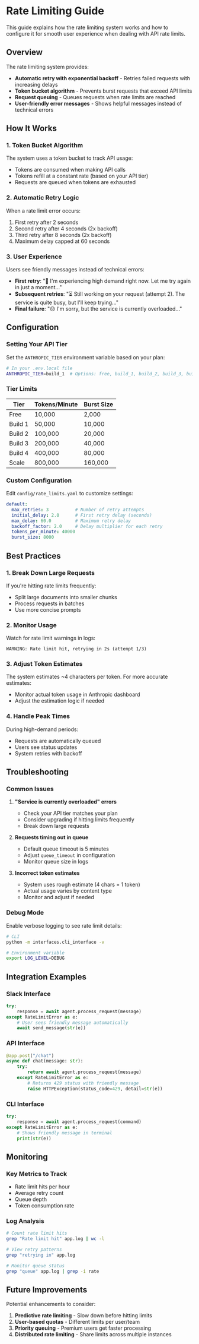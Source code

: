 # Rate Limiting Guide

This guide explains how the rate limiting system works and how to configure it for smooth user experience when dealing with API rate limits.

## Overview

The rate limiting system provides:
- **Automatic retry with exponential backoff** - Retries failed requests with increasing delays
- **Token bucket algorithm** - Prevents burst requests that exceed API limits
- **Request queuing** - Queues requests when rate limits are reached
- **User-friendly error messages** - Shows helpful messages instead of technical errors

## How It Works

### 1. Token Bucket Algorithm
The system uses a token bucket to track API usage:
- Tokens are consumed when making API calls
- Tokens refill at a constant rate (based on your API tier)
- Requests are queued when tokens are exhausted

### 2. Automatic Retry Logic
When a rate limit error occurs:
1. First retry after 2 seconds
2. Second retry after 4 seconds (2x backoff)
3. Third retry after 8 seconds (2x backoff)
4. Maximum delay capped at 60 seconds

### 3. User Experience
Users see friendly messages instead of technical errors:
- **First retry**: "🔄 I'm experiencing high demand right now. Let me try again in just a moment..."
- **Subsequent retries**: "⏳ Still working on your request (attempt 2). The service is quite busy, but I'll keep trying..."
- **Final failure**: "😔 I'm sorry, but the service is currently overloaded..."

## Configuration

### Setting Your API Tier

Set the `ANTHROPIC_TIER` environment variable based on your plan:

```bash
# In your .env.local file
ANTHROPIC_TIER=build_1  # Options: free, build_1, build_2, build_3, build_4, scale
```

### Tier Limits

| Tier | Tokens/Minute | Burst Size |
|------|---------------|------------|
| Free | 10,000 | 2,000 |
| Build 1 | 50,000 | 10,000 |
| Build 2 | 100,000 | 20,000 |
| Build 3 | 200,000 | 40,000 |
| Build 4 | 400,000 | 80,000 |
| Scale | 800,000 | 160,000 |

### Custom Configuration

Edit `config/rate_limits.yaml` to customize settings:

```yaml
default:
  max_retries: 3          # Number of retry attempts
  initial_delay: 2.0      # First retry delay (seconds)
  max_delay: 60.0         # Maximum retry delay
  backoff_factor: 2.0     # Delay multiplier for each retry
  tokens_per_minute: 40000
  burst_size: 8000
```

## Best Practices

### 1. Break Down Large Requests
If you're hitting rate limits frequently:
- Split large documents into smaller chunks
- Process requests in batches
- Use more concise prompts

### 2. Monitor Usage
Watch for rate limit warnings in logs:
```
WARNING: Rate limit hit, retrying in 2s (attempt 1/3)
```

### 3. Adjust Token Estimates
The system estimates ~4 characters per token. For more accurate estimates:
- Monitor actual token usage in Anthropic dashboard
- Adjust the estimation logic if needed

### 4. Handle Peak Times
During high-demand periods:
- Requests are automatically queued
- Users see status updates
- System retries with backoff

## Troubleshooting

### Common Issues

1. **"Service is currently overloaded" errors**
   - Check your API tier matches your plan
   - Consider upgrading if hitting limits frequently
   - Break down large requests

2. **Requests timing out in queue**
   - Default queue timeout is 5 minutes
   - Adjust `queue_timeout` in configuration
   - Monitor queue size in logs

3. **Incorrect token estimates**
   - System uses rough estimate (4 chars = 1 token)
   - Actual usage varies by content type
   - Monitor and adjust if needed

### Debug Mode

Enable verbose logging to see rate limit details:

```bash
# CLI
python -m interfaces.cli_interface -v

# Environment variable
export LOG_LEVEL=DEBUG
```

## Integration Examples

### Slack Interface
```python
try:
    response = await agent.process_request(message)
except RateLimitError as e:
    # User sees friendly message automatically
    await send_message(str(e))
```

### API Interface
```python
@app.post("/chat")
async def chat(message: str):
    try:
        return await agent.process_request(message)
    except RateLimitError as e:
        # Returns 429 status with friendly message
        raise HTTPException(status_code=429, detail=str(e))
```

### CLI Interface
```python
try:
    response = await agent.process_request(command)
except RateLimitError as e:
    # Shows friendly message in terminal
    print(str(e))
```

## Monitoring

### Key Metrics to Track
- Rate limit hits per hour
- Average retry count
- Queue depth
- Token consumption rate

### Log Analysis
```bash
# Count rate limit hits
grep "Rate limit hit" app.log | wc -l

# View retry patterns
grep "retrying in" app.log

# Monitor queue status
grep "queue" app.log | grep -i rate
```

## Future Improvements

Potential enhancements to consider:
1. **Predictive rate limiting** - Slow down before hitting limits
2. **User-based quotas** - Different limits per user/team
3. **Priority queuing** - Premium users get faster processing
4. **Distributed rate limiting** - Share limits across multiple instances